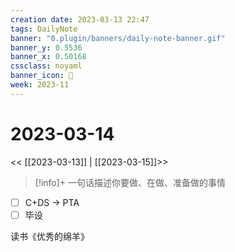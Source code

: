```yaml
---
creation date: 2023-03-13 22:47
tags: DailyNote
banner: "0.plugin/banners/daily-note-banner.gif"
banner_y: 0.5536
banner_x: 0.50168
cssclass: noyaml
banner_icon: 💌
week: 2023-11
---
```


# 2023-03-14

<< [[2023-03-13]] | [[2023-03-15]]>>


> [!info]+ 一句话描述你要做、在做、准备做的事情
> 


- [ ] C+DS -> PTA
- [ ] 毕设

读书《优秀的绵羊》


